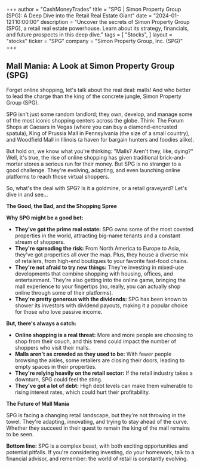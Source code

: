 +++
author = "CashMoneyTrades"
title = "SPG |  Simon Property Group (SPG):  A Deep Dive into the Retail Real Estate Giant"
date = "2024-01-12T10:00:00"
description = "Uncover the secrets of Simon Property Group (SPG), a retail real estate powerhouse. Learn about its strategy, financials, and future prospects in this deep dive."
tags = [
"Stocks",
]
layout = "stocks"
ticker = "SPG"
company = "Simon Property Group, Inc. (SPG)"
+++
        


## Mall Mania: A Look at Simon Property Group (SPG) 

Forget online shopping, let's talk about the real deal: malls!  And who better to lead the charge than the king of the concrete jungle, Simon Property Group (SPG).  

SPG isn't just some random landlord; they own, develop, and manage some of the most iconic shopping centers across the globe. Think: The Forum Shops at Caesars in Vegas (where you can buy a diamond-encrusted spatula), King of Prussia Mall in Pennsylvania (the size of a small country), and Woodfield Mall in Illinois (a haven for bargain hunters and foodies alike). 

But hold on, we know what you're thinking: "Malls? Aren't they, like, dying?"  Well, it's true, the rise of online shopping has given traditional brick-and-mortar stores a serious run for their money.  But SPG is no stranger to a good challenge. They're evolving, adapting, and even launching online platforms to reach those virtual shoppers.  

So, what's the deal with SPG?  Is it a goldmine, or a retail graveyard?  Let's dive in and see...

**The Good, the Bad, and the Shopping Spree**

**Why SPG might be a good bet:**

* **They've got the prime real estate:** SPG owns some of the most coveted properties in the world, attracting big-name tenants and a constant stream of shoppers. 
* **They're spreading the risk:**  From North America to Europe to Asia, they've got properties all over the map. Plus, they house a diverse mix of retailers, from high-end boutiques to your favorite fast-food chains.  
* **They're not afraid to try new things:**  They're investing in mixed-use developments that combine shopping with housing, offices, and entertainment.  They're also getting into the online game, bringing the mall experience to your fingertips (no, really, you can actually shop online through some of their platforms).
* **They're pretty generous with the dividends:**  SPG has been known to shower its investors with dividend payouts, making it a popular choice for those who love passive income.

**But, there's always a catch:**

* **Online shopping is a real threat:**  More and more people are choosing to shop from their couch, and this trend could impact the number of shoppers who visit their malls. 
* **Malls aren't as crowded as they used to be:**  With fewer people browsing the aisles, some retailers are closing their doors, leading to empty spaces in their properties. 
* **They're relying heavily on the retail sector:**  If the retail industry takes a downturn, SPG could feel the sting.
* **They've got a lot of debt:**  High debt levels can make them vulnerable to rising interest rates, which could hurt their profitability. 

**The Future of Mall Mania**

SPG is facing a changing retail landscape, but they're not throwing in the towel. They're adapting, innovating, and trying to stay ahead of the curve.  Whether they succeed in their quest to remain the king of the mall remains to be seen.

**Bottom line:** SPG is a complex beast, with both exciting opportunities and potential pitfalls.  If you're considering investing, do your homework, talk to a financial advisor, and remember: the world of retail is constantly evolving. 

        